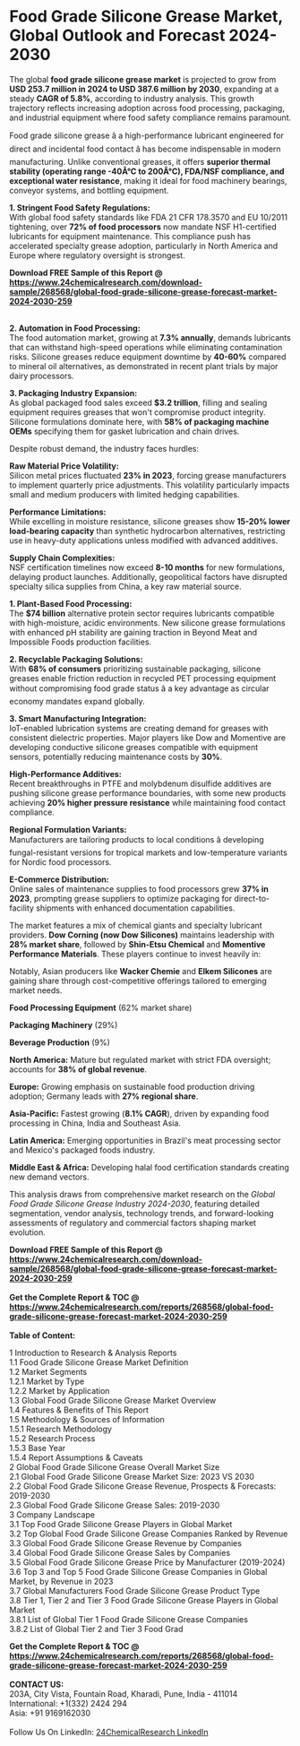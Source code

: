<h1>Food Grade Silicone Grease Market, Global Outlook and Forecast 2024-2030</h1><p>The global <strong>food grade silicone grease market</strong> is projected to grow from <strong>USD 253.7 million in 2024 to USD 387.6 million by 2030</strong>, expanding at a steady <strong>CAGR of 5.8%</strong>, according to industry analysis. This growth trajectory reflects increasing adoption across food processing, packaging, and industrial equipment where food safety compliance remains paramount.</p><p>Food grade silicone grease â a high-performance lubricant engineered for direct and incidental food contact â has become indispensable in modern manufacturing. Unlike conventional greases, it offers <strong>superior thermal stability (operating range -40Â°C to 200Â°C), FDA/NSF compliance, and exceptional water resistance</strong>, making it ideal for food machinery bearings, conveyor systems, and bottling equipment.</p><p><strong>1. Stringent Food Safety Regulations:</strong><br>
With global food safety standards like FDA 21 CFR 178.3570 and EU 10/2011 tightening, over <strong>72% of food processors</strong> now mandate NSF H1-certified lubricants for equipment maintenance. This compliance push has accelerated specialty grease adoption, particularly in North America and Europe where regulatory oversight is strongest.</p><div><b>Download FREE Sample of this Report @ 
            <a href="https://www.24chemicalresearch.com/download-sample/268568/global-food-grade-silicone-grease-forecast-market-2024-2030-259">
            https://www.24chemicalresearch.com/download-sample/268568/global-food-grade-silicone-grease-forecast-market-2024-2030-259</a></b></div><br><p><strong>2. Automation in Food Processing:</strong><br>
The food automation market, growing at <strong>7.3% annually</strong>, demands lubricants that can withstand high-speed operations while eliminating contamination risks. Silicone greases reduce equipment downtime by <strong>40-60%</strong> compared to mineral oil alternatives, as demonstrated in recent plant trials by major dairy processors.</p><p><strong>3. Packaging Industry Expansion:</strong><br>
As global packaged food sales exceed <strong>$3.2 trillion</strong>, filling and sealing equipment requires greases that won't compromise product integrity. Silicone formulations dominate here, with <strong>58% of packaging machine OEMs</strong> specifying them for gasket lubrication and chain drives.</p><p>Despite robust demand, the industry faces hurdles:</p><p><strong>Raw Material Price Volatility:</strong><br>
Silicon metal prices fluctuated <strong>23% in 2023</strong>, forcing grease manufacturers to implement quarterly price adjustments. This volatility particularly impacts small and medium producers with limited hedging capabilities.</p><p><strong>Performance Limitations:</strong><br>
While excelling in moisture resistance, silicone greases show <strong>15-20% lower load-bearing capacity</strong> than synthetic hydrocarbon alternatives, restricting use in heavy-duty applications unless modified with advanced additives.</p><p><strong>Supply Chain Complexities:</strong><br>
NSF certification timelines now exceed <strong>8-10 months</strong> for new formulations, delaying product launches. Additionally, geopolitical factors have disrupted specialty silica supplies from China, a key raw material source.</p><p><strong>1. Plant-Based Food Processing:</strong><br>
The <strong>$74 billion</strong> alternative protein sector requires lubricants compatible with high-moisture, acidic environments. New silicone grease formulations with enhanced pH stability are gaining traction in Beyond Meat and Impossible Foods production facilities.</p><p><strong>2. Recyclable Packaging Solutions:</strong><br>
With <strong>68% of consumers</strong> prioritizing sustainable packaging, silicone greases enable friction reduction in recycled PET processing equipment without compromising food grade status â a key advantage as circular economy mandates expand globally.</p><p><strong>3. Smart Manufacturing Integration:</strong><br>
IoT-enabled lubrication systems are creating demand for greases with consistent dielectric properties. Major players like Dow and Momentive are developing conductive silicone greases compatible with equipment sensors, potentially reducing maintenance costs by <strong>30%</strong>.</p><p><strong>High-Performance Additives:</strong><br>
Recent breakthroughs in PTFE and molybdenum disulfide additives are pushing silicone grease performance boundaries, with some new products achieving <strong>20% higher pressure resistance</strong> while maintaining food contact compliance.</p><p><strong>Regional Formulation Variants:</strong><br>
Manufacturers are tailoring products to local conditions â developing fungal-resistant versions for tropical markets and low-temperature variants for Nordic food processors.</p><p><strong>E-Commerce Distribution:</strong><br>
Online sales of maintenance supplies to food processors grew <strong>37% in 2023</strong>, prompting grease suppliers to optimize packaging for direct-to-facility shipments with enhanced documentation capabilities.</p><p>The market features a mix of chemical giants and specialty lubricant providers. <strong>Dow Corning (now Dow Silicones)</strong> maintains leadership with <strong>28% market share</strong>, followed by <strong>Shin-Etsu Chemical</strong> and <strong>Momentive Performance Materials</strong>. These players continue to invest heavily in:</p><p>Notably, Asian producers like <strong>Wacker Chemie</strong> and <strong>Elkem Silicones</strong> are gaining share through cost-competitive offerings tailored to emerging market needs.</p><p><strong>Food Processing Equipment</strong> (62% market share)</p><p><strong>Packaging Machinery</strong> (29%)</p><p><strong>Beverage Production</strong> (9%)</p><p><strong>North America:</strong> Mature but regulated market with strict FDA oversight; accounts for <strong>38% of global revenue</strong>.</p><p><strong>Europe:</strong> Growing emphasis on sustainable food production driving adoption; Germany leads with <strong>27% regional share</strong>.</p><p><strong>Asia-Pacific:</strong> Fastest growing (<strong>8.1% CAGR</strong>), driven by expanding food processing in China, India and Southeast Asia.</p><p><strong>Latin America:</strong> Emerging opportunities in Brazil's meat processing sector and Mexico's packaged foods industry.</p><p><strong>Middle East &amp; Africa:</strong> Developing halal food certification standards creating new demand vectors.</p><p>This analysis draws from comprehensive market research on the <em>Global Food Grade Silicone Grease Industry 2024-2030</em>, featuring detailed segmentation, vendor analysis, technology trends, and forward-looking assessments of regulatory and commercial factors shaping market evolution.</p><div><b>Download FREE Sample of this Report @ 
            <a href="https://www.24chemicalresearch.com/download-sample/268568/global-food-grade-silicone-grease-forecast-market-2024-2030-259">
            https://www.24chemicalresearch.com/download-sample/268568/global-food-grade-silicone-grease-forecast-market-2024-2030-259</a></b></div><br><div><b>Get the Complete Report & TOC @ 
            <a href="https://www.24chemicalresearch.com/reports/268568/global-food-grade-silicone-grease-forecast-market-2024-2030-259">
            https://www.24chemicalresearch.com/reports/268568/global-food-grade-silicone-grease-forecast-market-2024-2030-259</a></b></div><br>
            <b>Table of Content:</b><p>1 Introduction to Research & Analysis Reports<br />
    1.1 Food Grade Silicone Grease Market Definition<br />
    1.2 Market Segments<br />
        1.2.1 Market by Type<br />
        1.2.2 Market by Application<br />
    1.3 Global Food Grade Silicone Grease Market Overview<br />
    1.4 Features & Benefits of This Report<br />
    1.5 Methodology & Sources of Information<br />
        1.5.1 Research Methodology<br />
        1.5.2 Research Process<br />
        1.5.3 Base Year<br />
        1.5.4 Report Assumptions & Caveats<br />
2 Global Food Grade Silicone Grease Overall Market Size<br />
    2.1 Global Food Grade Silicone Grease Market Size: 2023 VS 2030<br />
    2.2 Global Food Grade Silicone Grease Revenue, Prospects & Forecasts: 2019-2030<br />
    2.3 Global Food Grade Silicone Grease Sales: 2019-2030<br />
3 Company Landscape<br />
    3.1 Top Food Grade Silicone Grease Players in Global Market<br />
    3.2 Top Global Food Grade Silicone Grease Companies Ranked by Revenue<br />
    3.3 Global Food Grade Silicone Grease Revenue by Companies<br />
    3.4 Global Food Grade Silicone Grease Sales by Companies<br />
    3.5 Global Food Grade Silicone Grease Price by Manufacturer (2019-2024)<br />
    3.6 Top 3 and Top 5 Food Grade Silicone Grease Companies in Global Market, by Revenue in 2023<br />
    3.7 Global Manufacturers Food Grade Silicone Grease Product Type<br />
    3.8 Tier 1, Tier 2 and Tier 3 Food Grade Silicone Grease Players in Global Market<br />
        3.8.1 List of Global Tier 1 Food Grade Silicone Grease Companies<br />
        3.8.2 List of Global Tier 2 and Tier 3 Food Grad</p><div><b>Get the Complete Report & TOC @ 
            <a href="https://www.24chemicalresearch.com/reports/268568/global-food-grade-silicone-grease-forecast-market-2024-2030-259">
            https://www.24chemicalresearch.com/reports/268568/global-food-grade-silicone-grease-forecast-market-2024-2030-259</a></b></div><br><b>CONTACT US:</b><br>
            203A, City Vista, Fountain Road, Kharadi, Pune, India - 411014<br>
            International: +1(332) 2424 294<br>
            Asia: +91 9169162030 <br><br>
            Follow Us On LinkedIn: <a href="https://www.linkedin.com/company/24chemicalresearch/">24ChemicalResearch LinkedIn</a>